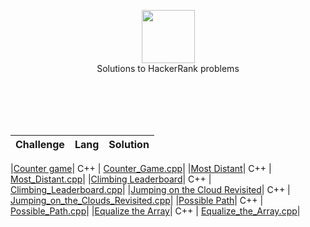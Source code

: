<p align="center">
    <a href="https://www.hackerrank.com/RodneyShag">
        <img height=85 src="https://d3keuzeb2crhkn.cloudfront.net/hackerrank/assets/styleguide/logo_wordmark-f5c5eb61ab0a154c3ed9eda24d0b9e31.svg">
    </a>
    <br>Solutions to HackerRank problems
</p>

<br>
</br>
<br>
</br>


<div style="align-items: center">

| Challenge |          Lang               | Solution |                  
|:---:|:------------------------------------------------------------------:|:------:|

<!--|[challenge_name](link_challenge)|   prog_lang   | [file_name](path_file)| -->
|[Counter game](https://www.hackerrank.com/challenges/counter-game/problem?utm_campaign=challenge-recommendation&utm_medium=email&utm_source=24-hour-campaign)|   C++   | [Counter_Game.cpp](https://github.com/gppprimo/HackerRank_Solutions/blob/master/Solutions/Counter_Game.cpp)|
|[Most Distant](https://www.hackerrank.com/challenges/most-distant/problem)|   C++   | [Most_Distant.cpp](https://github.com/gppprimo/HackerRank_Solutions/blob/master/Solutions/Most_Distant.cpp)|
|[Climbing Leaderboard](https://www.hackerrank.com/challenges/climbing-the-leaderboard/problem)|   C++   | [Climbing_Leaderboard.cpp](https://github.com/gppprimo/HackerRank_Solutions/blob/master/Solutions/Climbing_Leaderboard.cpp)|
|[Jumping on the Cloud Revisited](https://www.hackerrank.com/challenges/jumping-on-the-clouds-revisited/problem?h_r=internal-search)|   C++   | [Jumping_on_the_Clouds_Revisited.cpp](https://github.com/gppprimo/HackerRank_Solutions/blob/master/Solutions/Jumping_on_the_Clouds_Revisited.cpp)|
|[Possible Path](https://www.hackerrank.com/challenges/possible-path/problem)|   C++   | [Possible_Path.cpp](https://github.com/gppprimo/HackerRank_Solutions/blob/master/Solutions/Possible_Path.cpp)|
|[Equalize the Array](https://www.hackerrank.com/challenges/equality-in-a-array/problem)|   C++   | [Equalize_the_Array.cpp](https://github.com/gppprimo/HackerRank_Solutions/blob/master/Solutions/Equalize_the_Array.cpp)|


</div>